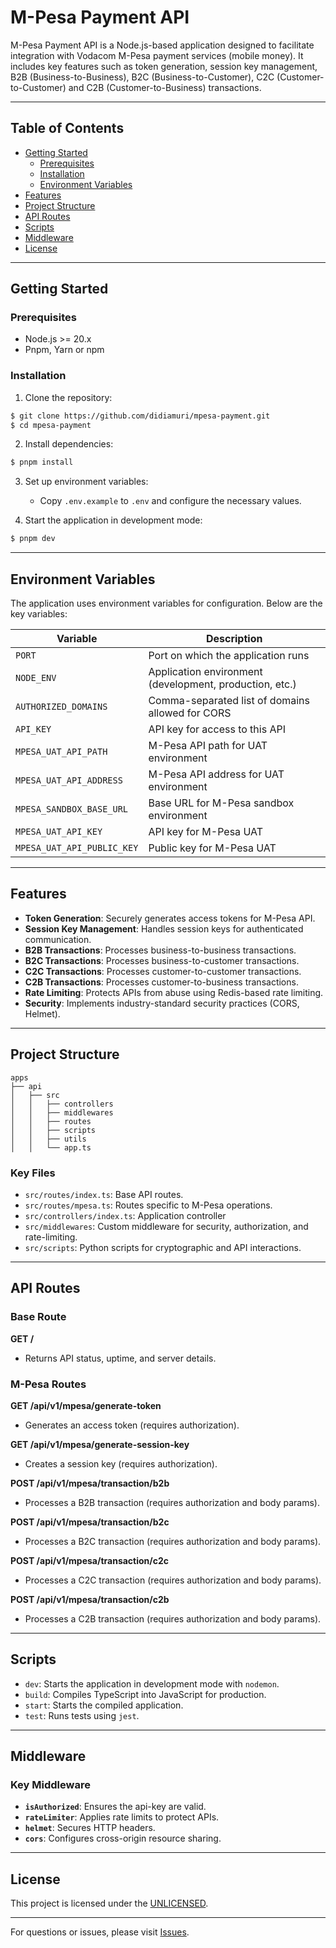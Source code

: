 # M-Pesa Payment API

M-Pesa Payment API is a Node.js-based application designed to facilitate integration with Vodacom M-Pesa payment services (mobile money). It includes key features such as token generation, session key management, B2B (Business-to-Business), B2C (Business-to-Customer), C2C (Customer-to-Customer) and C2B (Customer-to-Business) transactions.

---

## Table of Contents
- [Getting Started](#getting-started)
    - [Prerequisites](#prerequisites)
    - [Installation](#installation)
    - [Environment Variables](#environment-variables)
- [Features](#features)
- [Project Structure](#project-structure)
- [API Routes](#api-routes)
- [Scripts](#scripts)
- [Middleware](#middleware)
- [License](#license)

---

## Getting Started

### Prerequisites
- Node.js >= 20.x
- Pnpm, Yarn or npm

### Installation

1. Clone the repository:
```bash
$ git clone https://github.com/didiamuri/mpesa-payment.git
$ cd mpesa-payment
```

2. Install dependencies:
```bash
$ pnpm install
```

3. Set up environment variables:
    - Copy `.env.example` to `.env` and configure the necessary values.

4. Start the application in development mode:
```bash
$ pnpm dev
```

---

## Environment Variables

The application uses environment variables for configuration. Below are the key variables:

| Variable                      | Description                                           |
|-------------------------------|-------------------------------------------------------|
| `PORT`                        | Port on which the application runs                    |
| `NODE_ENV`                    | Application environment (development, production, etc.) |
| `AUTHORIZED_DOMAINS`          | Comma-separated list of domains allowed for CORS      |
| `API_KEY`                     | API key for access to this API                        |
| `MPESA_UAT_API_PATH`          | M-Pesa API path for UAT environment                   |
| `MPESA_UAT_API_ADDRESS`       | M-Pesa API address for UAT environment                |
| `MPESA_SANDBOX_BASE_URL`      | Base URL for M-Pesa sandbox environment               |
| `MPESA_UAT_API_KEY`           | API key for M-Pesa UAT                                |
| `MPESA_UAT_API_PUBLIC_KEY`    | Public key for M-Pesa UAT                             |

---

## Features

- **Token Generation**: Securely generates access tokens for M-Pesa API.
- **Session Key Management**: Handles session keys for authenticated communication.
- **B2B Transactions**: Processes business-to-business transactions.
- **B2C Transactions**: Processes business-to-customer transactions.
- **C2C Transactions**: Processes customer-to-customer transactions.
- **C2B Transactions**: Processes customer-to-business transactions.
- **Rate Limiting**: Protects APIs from abuse using Redis-based rate limiting.
- **Security**: Implements industry-standard security practices (CORS, Helmet).

---

## Project Structure
```
apps
├── api
│   ├── src
│   │   ├── controllers
│   │   ├── middlewares
│   │   ├── routes
│   │   ├── scripts
│   │   ├── utils
│   │   └── app.ts
```

### Key Files
- `src/routes/index.ts`: Base API routes.
- `src/routes/mpesa.ts`: Routes specific to M-Pesa operations.
- `src/controllers/index.ts`: Application controller
- `src/middlewares`: Custom middleware for security, authorization, and rate-limiting.
- `src/scripts`: Python scripts for cryptographic and API interactions.

---

## API Routes

### Base Route
**GET /**
- Returns API status, uptime, and server details.

### M-Pesa Routes
**GET /api/v1/mpesa/generate-token**
- Generates an access token (requires authorization).

**GET /api/v1/mpesa/generate-session-key**
- Creates a session key (requires authorization).

**POST /api/v1/mpesa/transaction/b2b**
- Processes a B2B transaction (requires authorization and body params).

**POST /api/v1/mpesa/transaction/b2c**
- Processes a B2C transaction (requires authorization and body params).

**POST /api/v1/mpesa/transaction/c2c**
- Processes a C2C transaction (requires authorization and body params).

**POST /api/v1/mpesa/transaction/c2b**
- Processes a C2B transaction (requires authorization and body params).

---

## Scripts

- `dev`: Starts the application in development mode with `nodemon`.
- `build`: Compiles TypeScript into JavaScript for production.
- `start`: Starts the compiled application.
- `test`: Runs tests using `jest`.

---

## Middleware

### Key Middleware
- **`isAuthorized`**: Ensures the api-key are valid.
- **`rateLimiter`**: Applies rate limits to protect APIs.
- **`helmet`**: Secures HTTP headers.
- **`cors`**: Configures cross-origin resource sharing.

---

## License

This project is licensed under the [UNLICENSED](LICENSE).

---

For questions or issues, please visit [Issues](https://github.com/didiamuri/mpesa-payment/issues).

